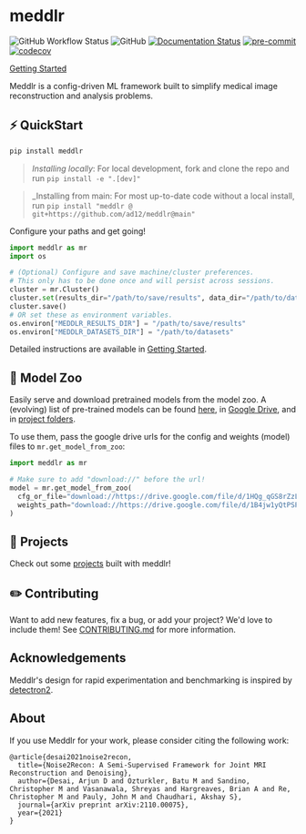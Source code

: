 # meddlr
![GitHub Workflow Status](https://img.shields.io/github/workflow/status/ad12/meddlr/CI)
![GitHub](https://img.shields.io/github/license/ad12/meddlr)
[![Documentation Status](https://readthedocs.org/projects/meddlr/badge/?version=latest)](https://meddlr.readthedocs.io/en/latest/?badge=latest)
[![pre-commit](https://img.shields.io/badge/pre--commit-enabled-brightgreen?logo=pre-commit&logoColor=white)](https://github.com/pre-commit/pre-commit)
[![codecov](https://codecov.io/gh/ad12/meddlr/branch/main/graph/badge.svg?token=U6H83UCGFU)](https://codecov.io/gh/ad12/meddlr)

[Getting Started](GETTING_STARTED.md)

Meddlr is a config-driven ML framework built to simplify medical image reconstruction and analysis problems.

## ⚡ QuickStart
```bash
pip install meddlr
```
> _Installing locally_: For local development, fork and clone the repo and run `pip install -e ".[dev]"`

> _Installing from main: For most up-to-date code without a local install, run `pip install "meddlr @ git+https://github.com/ad12/meddlr@main"`

Configure your paths and get going!
```python
import meddlr as mr
import os

# (Optional) Configure and save machine/cluster preferences.
# This only has to be done once and will persist across sessions.
cluster = mr.Cluster()
cluster.set(results_dir="/path/to/save/results", data_dir="/path/to/datasets")
cluster.save()
# OR set these as environment variables.
os.environ["MEDDLR_RESULTS_DIR"] = "/path/to/save/results"
os.environ["MEDDLR_DATASETS_DIR"] = "/path/to/datasets"
```

Detailed instructions are available in [Getting Started](GETTING_STARTED.md).

## 🐘 Model Zoo
Easily serve and download pretrained models from the model zoo. A (evolving) list of pre-trained models can be found [here](MODEL_ZOO.md), in [Google Drive](https://drive.google.com/drive/folders/1OJFM4GlFhLTrH6LzVwLdJS9IHytV9ZAx?usp=sharing), and in [project folders](projects).

To use them, pass the google drive urls for the config and weights (model) files to `mr.get_model_from_zoo`:

```python
import meddlr as mr

# Make sure to add "download://" before the url!
model = mr.get_model_from_zoo(
  cfg_or_file="download://https://drive.google.com/file/d/1HQg_qGS8rZzL9Vt3tewX2J8pcK3VVDWF/view?usp=sharing",
  weights_path="download://https://drive.google.com/file/d/1B4jw1yQtPSPY0P74g3ORcQpQ3Ue3XdJs/view?usp=sharing",
)
```

## 📓 Projects
Check out some [projects](projects) built with meddlr!

## ✏️ Contributing
Want to  add new features, fix a bug, or add your project? We'd love to include them! See [CONTRIBUTING.md](CONTRIBUTING.md) for more information.

## Acknowledgements
Meddlr's design for rapid experimentation and benchmarking is inspired by [detectron2](https://github.com/facebookresearch/detectron2).

## About
If you use Meddlr for your work, please consider citing the following work:

```
@article{desai2021noise2recon,
  title={Noise2Recon: A Semi-Supervised Framework for Joint MRI Reconstruction and Denoising},
  author={Desai, Arjun D and Ozturkler, Batu M and Sandino, Christopher M and Vasanawala, Shreyas and Hargreaves, Brian A and Re, Christopher M and Pauly, John M and Chaudhari, Akshay S},
  journal={arXiv preprint arXiv:2110.00075},
  year={2021}
}
```
